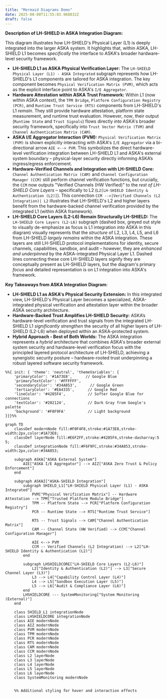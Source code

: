 ```yaml
---
title: "Mermaid Diagrams Demo"
date: 2025-08-08T11:55:03.968832Z
draft: false
---
```



**Description of LH-SHIELD in ASKA Integration Diagram:**

This diagram illustrates how LH-SHIELD's Physical Layer (L1) is deeply integrated into the larger ASKA system.  It highlights that, within ASKA, LH-SHIELD L1 becomes *specifically* the interface to ASKA's broader hardware-level security framework.

*   **LH-SHIELD L1 as ASKA Physical Verification Layer:** The `LH-SHIELD Physical Layer (L1) - ASKA Integrated` subgraph represents how LH-SHIELD's L1 components are tailored for ASKA integration. The key component becomes `Physical Verification Matrix (PVM)`, which acts as the explicit interface point to ASKA's `I/E Aggregator`.
*   **Hardware Attestation within ASKA Trust Framework:** Within L1 (now within ASKA context), the `TPM Bridge`, `Platform Configuration Registry (PCR)`, and `Runtime Trust Service (RTS)` components from LH-SHIELD's L1 *remain*.  They still provide hardware attestation, platform state measurement, and runtime trust evaluation.  However, *now*, their output (`Runtime State` and `Trust Signals`) flows directly *into* ASKA's broader security framework, specifically into `Trust Vector Matrix (TVM)` and `Channel Authentication Matrix (CAM)`.
*   **ASKA I/E Aggregator Interaction (PVM):**  `Physical Verification Matrix (PVM)` is shown explicitly interacting with ASKA's `I/E Aggregator` via a bi-directional arrow `AIE <--> PVM`. This symbolizes the direct hardware-level verification integration between LH-SHIELD L1 and ASKA's external system boundary – physical-layer security directly informing ASKA’s ingress/egress enforcement.
*   **Hardware-Verified Channels and Integration with LH-SHIELD Core:** `Channel Authentication Matrix (CAM)` and `Channel Configuration Manager (CCM)` still perform channel verification functions, but crucially, the `CCM` now outputs "Verified Channels (HW Verified)" to the *rest of LH-SHIELD Core Layers* – specifically to L2 (`L2[LH-SHIELD Identity & Authentication (L2)]`). This connection  `CCM -->|Verified Channels (L2 Integration)| L2` illustrates that LH-SHIELD's L2 and higher layers benefit from the hardware-backed channel verification provided by the integrated L1 (within ASKA framework).
*   **LH-SHIELD Core Layers (L2-L6) Remain Structurally LH-SHIELD:** The `LH-SHIELD Core Layers (L2-L6)` subgraph (dashed box, greyed out style to visually de-emphasize as focus is L1 integration *into* ASKA in this diagram) visually represents that the *structure* of L2, L3, L4, L5, and L6 from LH-SHIELD *largely remains* within the ASKA integration.  These layers are still LH-SHIELD protocol implementations for identity, secure channels, capabilities, sandbox, and audit – however, they are *enhanced and underpinned* by the ASKA-integrated Physical Layer L1. Dashed lines connecting these core LH-SHIELD layers signify they are conceptually present as LH-SHIELD layers, but the diagram's primary *focus* and detailed representation is on L1 integration into ASKA's framework.

**Key Takeaways from ASKA Integration Diagram:**

*   **LH-SHIELD L1 as ASKA's Physical Security Extension:** In this integrated view, LH-SHIELD's Physical Layer becomes a specialized, ASKA-integrated physical verification and attestation layer within the broader ASKA security architecture.
*   **Hardware-Backed Trust Amplifies LH-SHIELD Security:** ASKA’s hardware-level verification and trust signals from the integrated LH-SHIELD L1 *significantly strengthen* the security of all higher layers of LH-SHIELD (L2-L6) when deployed within an ASKA-protected system.
*   **Hybrid Approach - Best of Both Worlds:** The ASKA integration represents a *hybrid* architecture that combines ASKA's broader external system security and hardware-level verification focus with the principled layered protocol architecture of LH-SHIELD, achieving a synergistic security posture – hardware-rooted trust underpinning a robust layered software security framework.


```mermaid
%%{ init: { 'theme': 'neutral', 'themeVariables': {
    'primaryColor': '#1A73E8',      // Google Blue
    'primaryTextColor': '#FFFFFF',
    'secondaryColor': '#34A853',      // Google Green
    'tertiaryColor': '#EA4335',      // Google Red
    'lineColor': '#4285F4',          // Softer Google Blue for connections
    'textColor': '#202124',          // Dark Gray from Google's palette
    'background': '#F8F9FA'          // Light background
}}}%%

graph TD
    classDef modernNode fill:#F0F4F8,stroke:#1A73E8,stroke-width:2px,color:#1A73E8;
    classDef layerNode fill:#E6F2FF,stroke:#4285F4,stroke-dasharray:5 5;
    classDef integrationNode fill:#F6F9FC,stroke:#34A853,stroke-width:2px,color:#34A853;

    subgraph ASKA["ASKA External System"]
        AIE["ASKA I/E Aggregator"] --> AIZ["ASKA Zero Trust & Policy Enforcement"]
    end

    subgraph ASKAI["ASKA-SHIELD Integration"]
        subgraph SHIELD_L1["LH-SHIELD Physical Layer (L1) - ASKA Integrated"]
            PVM["Physical Verification Matrix"] -- Hardware Attestation --> TPM["Trusted Platform Module Bridge"]
            TPM -- Platform State --> PCR["Platform Configuration Registry"]
            PCR -- Runtime State --> RTS["Runtime Trust Service"]

            RTS -- Trust Signals --> CAM["Channel Authentication Matrix"]
            CAM -- Channel State (HW Verified) --> CCM["Channel Configuration Manager"]

            AIE <--> PVM
            CCM -- Verified Channels (L2 Integration) --> L2["LH-SHIELD Identity & Authentication (L2)"]
        end

        subgraph LHSHIELDCORE["LH-SHIELD Core Layers (L2-L6)"]
            L2["Identity & Authentication (L2)"] --> L3["Secure Channel Layer (L3)"]
            L3 --> L4["Capability Control Layer (L4)"]
            L4 --> L5["Sandbox Execution Layer (L5)"]
            L5 --> L6["Audit & Compliance Layer (L6)"]
        end
        LHSHIELDCORE --- SystemMonitoring["System Monitoring (External)"]
    end

    class SHIELD_L1 integrationNode
    class LHSHIELDCORE integrationNode
    class AIE modernNode
    class AIZ modernNode
    class PVM modernNode
    class TPM modernNode
    class PCR modernNode
    class RTS modernNode
    class CAM modernNode
    class CCM modernNode
    class L2 layerNode
    class L3 layerNode
    class L4 layerNode
    class L5 layerNode
    class L6 layerNode
    class SystemMonitoring modernNode


    %% Additional styling for hover and interaction effects
```